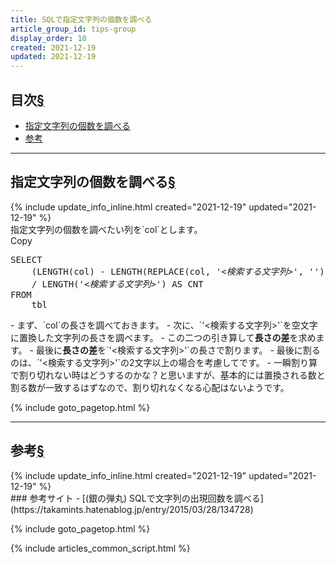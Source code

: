 ```yaml
---
title: SQLで指定文字列の個数を調べる
article_group_id: tips-group
display_order: 10
created: 2021-12-19
updated: 2021-12-19
---
```


## <a name="index">目次</a><a class="heading-anchor-permalink" href="#目次">§</a>

<ul id="index_ul">
<li><a href="#指定文字列の個数を調べる">指定文字列の個数を調べる</a></li>
<li><a href="#参考">参考</a></li>
</ul>

* * *
## <a name="指定文字列の個数を調べる">指定文字列の個数を調べる</a><a class="heading-anchor-permalink" href="#指定文字列の個数を調べる">§</a>
<div class="chapter-updated">{% include update_info_inline.html created="2021-12-19" updated="2021-12-19" %}</div>
指定文字列の個数を調べたい列を`col`とします。
<div class="code-box no-title">
<div class="copy-button">Copy</div>
<pre>
SELECT
	(LENGTH(col) - LENGTH(REPLACE(col, <em>'&lt;検索する文字列&gt;'</em>, '')))
	/ LENGTH(<em>'&lt;検索する文字列&gt;'</em>) AS CNT
FROM
	tbl
</pre>
</div>
- まず、`col`の長さを調べておきます。
- 次に、`'<検索する文字列>'`を空文字に置換した文字列の長さを調べます。
- この二つの引き算して<b>長さの差</b>を求めます。
- 最後に<b>長さの差</b>を`'<検索する文字列>'`の長さで割ります。
  - 最後に割るのは、`'<検索する文字列>'`の2文字以上の場合を考慮してです。
  - 一瞬割り算で割り切れない時はどうするのかな？と思いますが、基本的には置換される数と割る数が一致するはずなので、割り切れなくなる心配はないようです。

{% include goto_pagetop.html %}

* * *
## <a name="参考">参考</a><a class="heading-anchor-permalink" href="#参考">§</a>
<div class="chapter-updated">{% include update_info_inline.html created="2021-12-19" updated="2021-12-19" %}</div>
### 参考サイト
- [(銀の弾丸) SQLで文字列の出現回数を調べる](https://takamints.hatenablog.jp/entry/2015/03/28/134728)

{% include goto_pagetop.html %}

{% include articles_common_script.html %}
